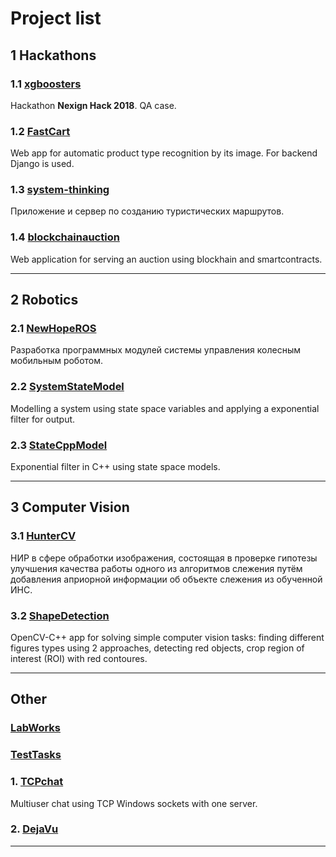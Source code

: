 # Project list

## 1 Hackathons

### 1.1 [xgboosters](https://dgkmaster.github.io/xgboosters/)

Hackathon **Nexign Hack 2018**. QA case.

### 1.2 [FastCart](https://github.com/samsheff/FastCart)

Web app for automatic product type recognition by its image. For backend Django is used.

### 1.3 [system-thinking](https://github.com/DGKmaster/system-thinking)

Приложение и сервер по созданию туристических маршрутов.

### 1.4 [blockchainauction](https://gitlab.com/DGKmaster/blockchainauction)

Web application for serving an auction using blockhain and smartcontracts.

---

## 2 Robotics

### 2.1 [NewHopeROS](https://gitlab.com/DGKmaster/NewHopeROS)

Разработка программных модулей системы управления колесным мобильным роботом.

### 2.2 [SystemStateModel](https://github.com/DGKmaster/SystemStateModel)

Modelling a system using state space variables and applying a exponential filter for output.

### 2.3 [StateCppModel](https://github.com/DGKmaster/StateCppModel)

Exponential filter in C++ using state space models.

---

## 3 Computer Vision

### 3.1 [HunterCV](https://gitlab.com/DGKmaster/HunterCV)

НИР в сфере обработки изображения, состоящая в проверке гипотезы улучшения качества работы одного из алгоритмов слежения путём добавления априорной информации об объекте слежения из обученной ИНС.

### 3.2 [ShapeDetection](https://gitlab.com/DGKmaster/ShapeDetection)

OpenCV-C++ app for solving simple computer vision tasks: finding different figures types using 2 approaches, detecting red objects, crop region of interest (ROI) with red contoures.

---

## Other

### [LabWorks](https://gitlab.com/DGKmaster/union/tree/master/LabWorks)

### [TestTasks](https://gitlab.com/DGKmaster/union/tree/master/TestTasks)

### 1. [TCPchat](https://github.com/DGKmaster/TCPchat)

Multiuser chat using TCP Windows sockets with one server.

### 2. [DejaVu]()

---
